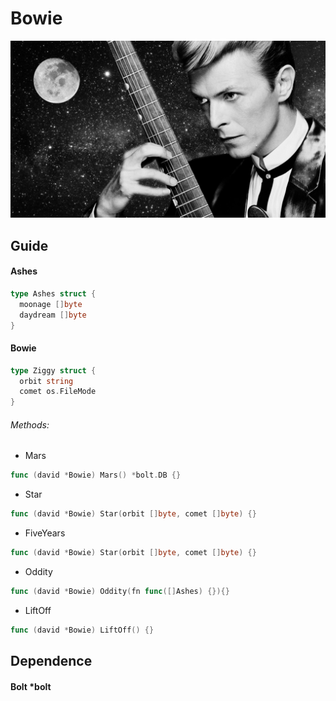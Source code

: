# Bowie



![rock72](/assets/whoami.jpg)



## Guide



#### Ashes

```go
type Ashes struct {
  moonage []byte
  daydream []byte
}
```



#### Bowie

```go
type Ziggy struct {
  orbit string
  comet os.FileMode
}
```



###### Methods:

+ Mars

```go
func (david *Bowie) Mars() *bolt.DB {}
```

+ Star

```go
func (david *Bowie) Star(orbit []byte, comet []byte) {}
```

+ FiveYears

```go
func (david *Bowie) Star(orbit []byte, comet []byte) {}
```

+ Oddity

```go
func (david *Bowie) Oddity(fn func([]Ashes) {}){}
```

+ LiftOff

```go
func (david *Bowie) LiftOff() {}
```



## Dependence



#### Bolt *bolt

